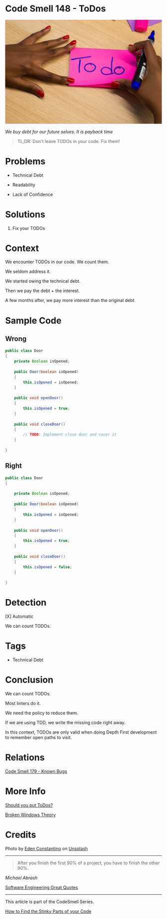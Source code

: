 # Code Smell 148 - ToDos

![Code Smell 148 - ToDos](Code%20Smell%20148%20-%20ToDos.jpg)

*We buy debt for our future selves. It is payback time*

> TL;DR: Don't leave TODOs in your code. Fix them!

# Problems

- Technical Debt

- Readability

- Lack of Confidence

# Solutions

1. Fix your TODOs

# Context

We encounter TODOs in our code. We count them.

We seldom address it.

We started owing the technical debt.

Then we pay the debt + the interest.

A few months after, we pay more interest than the original debt.

# Sample Code

## Wrong

<!-- [Gist Url](https://gist.github.com/mcsee/76fb2f5fada656e6dd5be6989351e91c) -->

```java
public class Door
{ 
    private Boolean isOpened;
    
    public Door(boolean isOpened)
    {       
        this.isOpened = isOpened;
    }      
    
    public void openDoor()
    {
        this.isOpened = true;
    }
    
    public void closeDoor()
    {
        // TODO: Implement close door and cover it
    }      
    
}
```

## Right

<!-- [Gist Url](https://gist.github.com/mcsee/2d1fcb683f9c9c0391c7c369baf54bff) -->

```java
public class Door
{
 
    private Boolean isOpened;
    
    public Door(boolean isOpened)
    {       
        this.isOpened = isOpened;
    }      
    
    public void openDoor()
    {
        this.isOpened = true;
    }
    
    public void closeDoor()
    {
        this.isOpened = false;
    }      
    
}
```

# Detection

[X] Automatic 

We can count TODOs.

# Tags

- Technical Debt

# Conclusion

We can count TODOs.

Most linters do it.

We need the policy to reduce them.

If we are using TDD, we write the missing code right away.

In this context, TODOs are only valid when doing Depth First development to remember open paths to visit.

# Relations

[Code Smell 179 - Known Bugs](https://github.com/mcsee/Software-Design-Articles/tree/main/Articles/Code%20Smells/Code%20Smell%20179%20-%20Known%20Bugs/readme.md)

# More Info

[Should you put ToDos?](https://www.osedea.com/en/blog/should-you-put-todos-in-the-source-code)

[Broken Windows Theory](https://en.wikipedia.org/wiki/Broken_windows_theory)

# Credits

Photo by [Eden Constantino](https://unsplash.com/@edenconstantin0) on [Unsplash](https://unsplash.com/s/photos/todo)
  
* * *

> After you finish the first 90% of a project, you have to finish the other 90%.

_Michael Abrash_
 
[Software Engineering Great Quotes](https://github.com/mcsee/Software-Design-Articles/tree/main/Articles/Quotes/Software%20Engineering%20Great%20Quotes/readme.md)

* * *

This article is part of the CodeSmell Series.

[How to Find the Stinky Parts of your Code](https://github.com/mcsee/Software-Design-Articles/tree/main/Articles/Code%20Smells/How%20to%20Find%20the%20Stinky%20parts%20of%20your%20Code/readme.md)